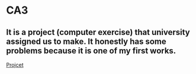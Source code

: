 # CA3
It is a project (computer exercise) that university assigned us to make.
It honestly has some problems because it is one of my first works.
---
[Projcet](https://elearn4012.ut.ac.ir/pluginfile.php/420530/mod_assign/introattachment/0/ca3.pdf?forcedownload=1)

